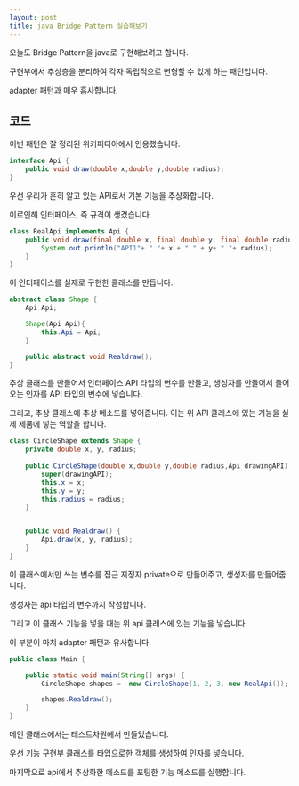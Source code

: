 ```yaml
---
layout: post
title: java Bridge Pattern 실습해보기
---
```


오늘도 Bridge Pattern을 java로 구현해보려고 합니다.

구현부에서 추상층을 분리하여 각자 독립적으로 변형할 수 있게 하는 패턴입니다.

adapter 패턴과 매우 흡사합니다.


## 코드

이번 패턴은 잘 정리된 위키피디아에서 인용했습니다.

```java
interface Api {
    public void draw(double x,double y,double radius);
}
```

우선 우리가 흔히 알고 있는 API로서 기본 기능을 추상화합니다.

이로인해 인터페이스, 즉 규격이 생겼습니다.

```java
class RealApi implements Api {
    public void draw(final double x, final double y, final double radius) {
        System.out.println("API1"+ " "+ x + " " + y+ " "+ radius);
    }
}
```

이 인터페이스를 실제로 구현한 클래스를 만듭니다.

```java
abstract class Shape {
    Api Api;

    Shape(Api Api){
        this.Api = Api;
    }

    public abstract void Realdraw();
}
```

추상 클래스를 만들어서 인터페이스 API 타입의 변수를 만들고, 생성자를 만들어서 들어오는 인자를 API 타입의 변수에 넣습니다.

그리고, 추상 클래스에 추상 메소드를 넣어줍니다.
이는 위 API 클래스에 있는 기능을 실제 제품에 넣는 역할을 합니다.

```java
class CircleShape extends Shape {
    private double x, y, radius;
    
    public CircleShape(double x,double y,double radius,Api drawingAPI) {
        super(drawingAPI);
        this.x = x;  
        this.y = y;  
        this.radius = radius;
    }


    public void Realdraw() {
    	Api.draw(x, y, radius);
    }
}
```

이 클래스에서만 쓰는 변수를 접근 지정자 private으로 만들어주고, 생성자를 만들어줍니다.

생성자는 api 타입의 변수까지 작성합니다.

그리고 이 클래스 기능을 넣을 때는 위 api 클래스에 있는 기능을 넣습니다.

이 부분이 마치 adapter 패턴과 유사합니다.

```java
public class Main {

	public static void main(String[] args) {
		CircleShape shapes =  new CircleShape(1, 2, 3, new RealApi());

		shapes.Realdraw();
	}
}
```

메인 클래스에서는 테스트차원에서 만들었습니다.

우선 기능 구현부 클래스를 타입으로한 객체를 생성하여 인자를 넣습니다.

마지막으로 api에서 추상화한 메소드를 포팅한 기능 메소드를 실행합니다.